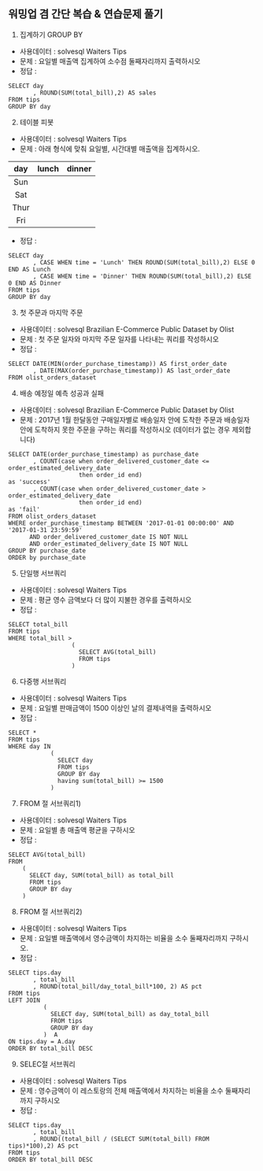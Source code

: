 ## 워밍업 겸 간단 복습 & 연습문제 풀기

1. 집계하기 GROUP BY

- 사용데이터 : solvesql Waiters Tips
- 문제 : 요일별 매출액 집계하여 소수점 둘째자리까지 출력하시오
- 정답 :
```
SELECT day
       , ROUND(SUM(total_bill),2) AS sales
FROM tips
GROUP BY day
```

2. 테이블 피봇
- 사용데이터 : solvesql Waiters Tips
- 문제 : 아래 형식에 맞춰 요일별, 시간대별 매출액을 집계하시오.  

|day |lunch|dinner|
|:--:|:---:|:----:|
|Sun |     |      |
|Sat |     |      | 
|Thur|     |      | 
|Fri |     |      | 

- 정답 :
```
SELECT day
       , CASE WHEN time = 'Lunch' THEN ROUND(SUM(total_bill),2) ELSE 0 END AS Lunch 
       , CASE WHEN time = 'Dinner' THEN ROUND(SUM(total_bill),2) ELSE 0 END AS Dinner 
FROM tips
GROUP BY day
```

3. 첫 주문과 마지막 주문
- 사용데이터 : solvesql Brazilian E-Commerce Public Dataset by Olist
- 문제 : 첫 주문 일자와 마지막 주문 일자를 나타내는 쿼리를 작성하시오
- 정답 :
```
SELECT DATE(MIN(order_purchase_timestamp)) AS first_order_date 
       , DATE(MAX(order_purchase_timestamp)) AS last_order_date 
FROM olist_orders_dataset
```

4. 배송 예정일 예측 성공과 실패
- 사용데이터 : solvesql Brazilian E-Commerce Public Dataset by Olist
- 문제 : 2017년 1월 한달동안 구매일자별로 배송일자 안에 도착한 주문과 배송일자 안에 도착하지 못한 주문을 구하는 쿼리를 작성하시오 (데이터가 없는 경우 제외합니다)
```
SELECT DATE(order_purchase_timestamp) as purchase_date
       , COUNT(case when order_delivered_customer_date <= order_estimated_delivery_date 
                    then order_id end)                                                   as 'success'
       , COUNT(case when order_delivered_customer_date > order_estimated_delivery_date 
                    then order_id end)                                                   as 'fail'
FROM olist_orders_dataset
WHERE order_purchase_timestamp BETWEEN '2017-01-01 00:00:00' AND '2017-01-31 23:59:59' 
      AND order_delivered_customer_date IS NOT NULL
      AND order_estimated_delivery_date IS NOT NULL
GROUP BY purchase_date
ORDER by purchase_date
```

5. 단일행 서브쿼리
- 사용데이터 : solvesql Waiters Tips
- 문제 : 평균 영수 금액보다 더 많이 지불한 경우를 출력하시오
- 정답 :
```
SELECT total_bill
FROM tips
WHERE total_bill >
                  (
                    SELECT AVG(total_bill)
                    FROM tips
                  )
```

6. 다중행 서브쿼리
- 사용데이터 : solvesql Waiters Tips
- 문제 : 요일별 판매금액이 1500 이상인 날의 결제내역을 출력하시오
- 정답 :
```
SELECT *
FROM tips
WHERE day IN
            (
              SELECT day
              FROM tips
              GROUP BY day
              having sum(total_bill) >= 1500
            )
```

7. FROM 절 서브쿼리1)
- 사용데이터 : solvesql Waiters Tips
- 문제 : 요일별 총 매출액 평균을 구하시오
- 정답 :
```
SELECT AVG(total_bill)
FROM
    (
      SELECT day, SUM(total_bill) as total_bill
      FROM tips
      GROUP BY day
    )
```

8. FROM 절 서브쿼리2)
- 사용데이터 : solvesql Waiters Tips
- 문제 : 요일별 매출액에서 영수금액이 차지하는 비율을 소수 둘째자리까지 구하시오.
- 정답 :
```
SELECT tips.day
       , total_bill
       , ROUND(total_bill/day_total_bill*100, 2) AS pct
FROM tips
LEFT JOIN
          (
            SELECT day, SUM(total_bill) as day_total_bill
            FROM tips
            GROUP BY day
          )  A
ON tips.day = A.day
ORDER BY total_bill DESC
```

9. SELEC절 서브쿼리
- 사용데이터 : solvesql Waiters Tips
- 문제 : 영수금액이 이 레스토랑의 전체 매출액에서 차지하는 비율을 소수 둘째자리까지 구하시오
- 정답 :
```
SELECT tips.day
       , total_bill
       , ROUND((total_bill / (SELECT SUM(total_bill) FROM tips)*100),2) AS pct
FROM tips
ORDER BY total_bill DESC
```
